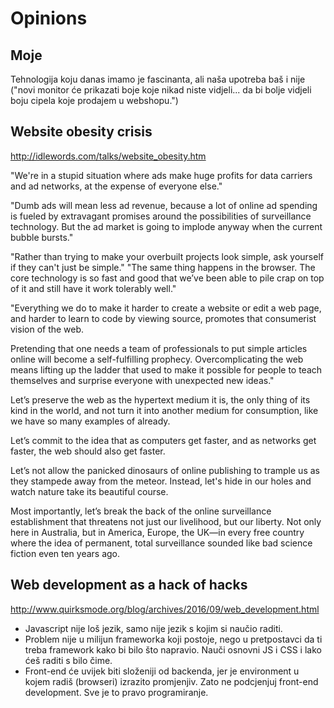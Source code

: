 # Opinions

## Moje

Tehnologija koju danas imamo je fascinanta, ali naša upotreba baš i nije ("novi monitor će prikazati boje koje nikad niste vidjeli... da bi bolje vidjeli boju cipela koje prodajem u webshopu.")


## Website obesity crisis

http://idlewords.com/talks/website_obesity.htm

"We're in a stupid situation where ads make huge profits for data carriers and ad networks, at the expense of everyone else."

"Dumb ads will mean less ad revenue, because a lot of online ad spending is fueled by extravagant promises around the possibilities of surveillance technology. But the ad market is going to implode anyway when the current bubble bursts."

"Rather than trying to make your overbuilt projects look simple, ask yourself if they can't just be simple."
"The same thing happens in the browser. The core technology is so fast and good that we’ve been able to pile crap on top of it and still have it work tolerably well."

"Everything we do to make it harder to create a website or edit a web page, and harder to learn to code by viewing source, promotes that consumerist vision of the web.

Pretending that one needs a team of professionals to put simple articles online will become a self-fulfilling prophecy. Overcomplicating the web means lifting up the ladder that used to make it possible for people to teach themselves and surprise everyone with unexpected new ideas."

Let’s preserve the web as the hypertext medium it is, the only thing of its kind in the world, and not turn it into another medium for consumption, like we have so many examples of already.

Let’s commit to the idea that as computers get faster, and as networks get faster, the web should also get faster.

Let’s not allow the panicked dinosaurs of online publishing to trample us as they stampede away from the meteor. Instead, let's hide in our holes and watch nature take its beautiful course.

Most importantly, let’s break the back of the online surveillance establishment that threatens not just our livelihood, but our liberty. Not only here in Australia, but in America, Europe, the UK—in every free country where the idea of permanent, total surveillance sounded like bad science fiction even ten years ago.

## Web development as a hack of hacks

http://www.quirksmode.org/blog/archives/2016/09/web_development.html

* Javascript nije loš jezik, samo nije jezik s kojim si naučio raditi.
* Problem nije u milijun frameworka koji postoje, nego u pretpostavci da ti treba framework kako bi bilo što napravio. Nauči osnovni JS i CSS i lako ćeš raditi s bilo čime.
* Front-end će uvijek biti složeniji od backenda, jer je environment u kojem radiš (browseri) izrazito promjenjiv. Zato ne podcjenjuj front-end development. Sve je to pravo programiranje.

